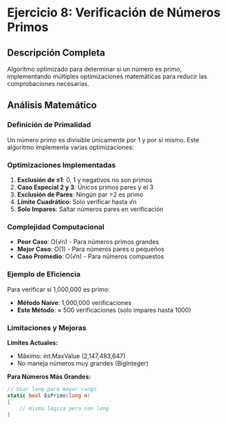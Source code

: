 # Ejercicio 8: Verificación de Números Primos

## Descripción Completa
Algoritmo optimizado para determinar si un número es primo, implementando múltiples optimizaciones matemáticas para reducir las comprobaciones necesarias.

## Análisis Matemático

### Definición de Primalidad
Un número primo es divisible únicamente por 1 y por sí mismo. Este algoritmo implementa varias optimizaciones:

### Optimizaciones Implementadas
1. **Exclusión de ≤1**: 0, 1 y negativos no son primos
2. **Caso Especial 2 y 3**: Únicos primos pares y el 3
3. **Exclusión de Pares**: Ningún par >2 es primo
4. **Límite Cuadrático**: Solo verificar hasta √n
5. **Solo Impares**: Saltar números pares en verificación

### Complejidad Computacional
- **Peor Caso**: O(√n) - Para números primos grandes
- **Mejor Caso**: O(1) - Para números pares o pequeños
- **Caso Promedio**: O(√n) - Para números compuestos

### Ejemplo de Eficiencia
Para verificar si 1,000,000 es primo:
- **Método Naive**: 1,000,000 verificaciones
- **Este Método**: ≈ 500 verificaciones (solo impares hasta 1000)

### Limitaciones y Mejoras
**Límites Actuales:**
- Máximo: int.MaxValue (2,147,483,647)
- No maneja números muy grandes (BigInteger)

**Para Números Más Grandes:**
```csharp
// Usar long para mayor rango
static bool EsPrimo(long n)
{
    // misma lógica pero con long
}